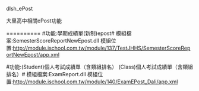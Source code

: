 dlsh_ePost

大里高中相關ePost功能

==========
#功能:學期成績單(新制)epost#
模組檔案:SemesterScoreReportNewEpost.dll
模組位置:http://module.ischool.com.tw/module/137/TestJHHS/SemesterScoreReportNewEpost/app.xml

#功能:(Student)個人考試成績單（含類組排名）
(Class)個人考試成績單（含類組排名）#
模組檔案:ExamReport.dll
模組位置:http://module.ischool.com.tw/module/140/ExamEPost_Dali/app.xml
